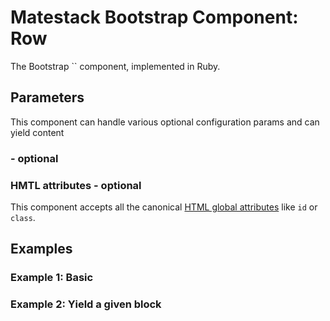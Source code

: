 # Matestack Bootstrap Component: Row

The Bootstrap `` component, implemented in Ruby.

## Parameters
This component can handle various optional configuration params and can yield content

###  - optional


### HMTL attributes - optional
This component accepts all the canonical [HTML global attributes](https://www.w3schools.com/tags/ref_standardattributes.asp) like `id` or `class`.

## Examples

### Example 1: Basic


### Example 2: Yield a given block